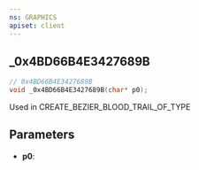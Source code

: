 ```yaml
---
ns: GRAPHICS
apiset: client
---
```

## _0x4BD66B4E3427689B

```c
// 0x4BD66B4E3427689B
void _0x4BD66B4E3427689B(char* p0);
```

Used in CREATE_BEZIER_BLOOD_TRAIL_OF_TYPE

## Parameters
* **p0**: